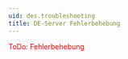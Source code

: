 ```yaml
---
uid: des.troubleshooting
title: DE-Server Fehlerbehebung
---
```


<span style="color:red">ToDo: Fehlerbehebung</span>